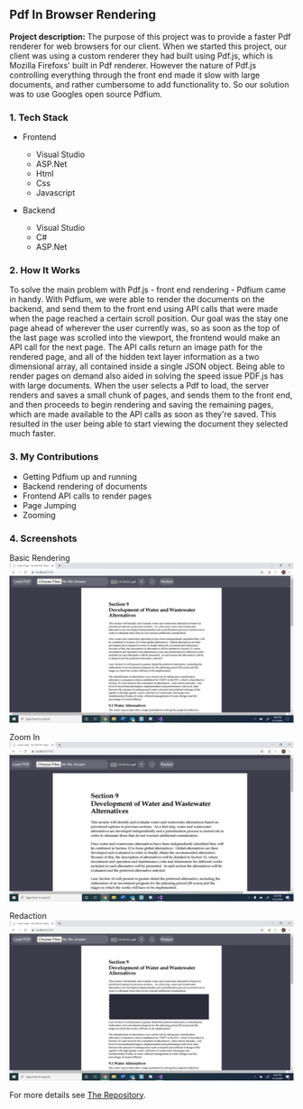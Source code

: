 ## Pdf In Browser Rendering

**Project description:** The purpose of this project was to provide a faster Pdf renderer for web browsers for our client.  When we started this project, our client was using a custom renderer they had built using Pdf.js, which is Mozilla Firefoxs' built in Pdf renderer. However the nature of Pdf.js controlling everything through the front end made it slow with large documents, and rather cumbersome to add functionality to. So our solution was to use Googles open source Pdfium. 

### 1. Tech Stack

- Frontend
    - Visual Studio
    - ASP.Net
    - Html
    - Css
    - Javascript

- Backend
    - Visual Studio
    - C#
    - ASP.Net

### 2. How It Works

To solve the main problem with Pdf.js - front end rendering - Pdfium came in handy.  With Pdfium, we were able to render the documents on the backend, and send them to the front end using API calls that were made when the page reached a certain scroll position. Our goal was the stay one page ahead of wherever the user currently was, so as soon as the top of the last page was scrolled into the viewport, the frontend would make an API call for the next page.  The API calls return an image path for the rendered page, and all of the hidden text layer information as a two dimensional array, all contained inside a single JSON object.  Being able to render pages on demand also aided in solving the speed issue PDF.js has with large documents.  When the user selects a Pdf to load, the server renders and saves a small chunk of pages, and sends them to the front end, and then proceeds to begin rendering and saving the remaining pages, which are made available to the API calls as soon as they're saved. This resulted in the user being able to start viewing the document they selected much faster.

### 3. My Contributions

- Getting Pdfium up and running
- Backend rendering of documents
- Frontend API calls to render pages
- Page Jumping
- Zooming

### 4. Screenshots

Basic Rendering
![Basic Rendering](images/CapstoneScreenshot.JPG)

Zoom In
![Zoom In](images/CapstoneZoomIn.JPG)

Redaction
![Redaction](images/CapstoneRedaction.JPG)


For more details see [The Repository](https://github.com/abbiggs/PDF_ASP.Net).
